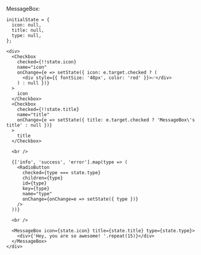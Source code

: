 MessageBox:

    initialState = {
      icon: null,
      title: null,
      type: null,
    };

    <div>
      <Checkbox
        checked={!!state.icon}
        name="icon"
        onChange={e => setState({ icon: e.target.checked ? (
          <div style={{ fontSize: '48px', color: 'red' }}>✅</div>
        ) : null })}
      >
        icon
      </Checkbox>
      <Checkbox
        checked={!!state.title}
        name="title"
        onChange={e => setState({ title: e.target.checked ? 'MessageBox\'s title' : null })}
      >
        title
      </Checkbox>

      <br />

      {['info', 'success', 'error'].map(type => (
        <RadioButton
          checked={type === state.type}
          children={type}
          id={type}
          key={type}
          name="type"
          onChange={onChange=e => setState({ type })}
        />
      ))}

      <br />

      <MessageBox icon={state.icon} title={state.title} type={state.type}>
        <div>{'Hey, you are so awesome! '.repeat(15)}</div>
      </MessageBox>
    </div>
